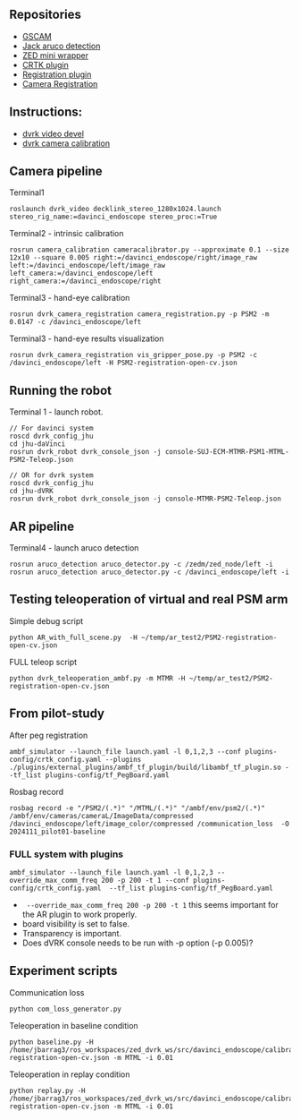 
## Repositories
- [GSCAM](https://github.com/hap1961/gscam)
- [Jack aruco detection](https://github.com/JackHaoyingZhou/aruco_detection)
- [ZED mini wrapper](https://github.com/stereolabs/zed-ros-wrapper)
- [CRTK plugin](https://github.com/lcsr-ciis/ambf_crtk_plugin)
- [Registration plugin](https://github.com/LCSR-CIIS/ambf_registration_plugin)
- [Camera Registration](https://github.com/jhu-dvrk/dvrk_camera_registration)

## Instructions:
- [dvrk video devel](https://github.com/jhu-dvrk/dvrk_video/tree/devel)
- [dvrk camera calibration](https://github.com/jhu-dvrk/sawIntuitiveResearchKit/wiki/Camera-Calibration)


## Camera pipeline

Terminal1 
```
roslaunch dvrk_video decklink_stereo_1280x1024.launch stereo_rig_name:=davinci_endoscope stereo_proc:=True
```

Terminal2 - intrinsic calibration
```
rosrun camera_calibration cameracalibrator.py --approximate 0.1 --size 12x10 --square 0.005 right:=/davinci_endoscope/right/image_raw left:=/davinci_endoscope/left/image_raw left_camera:=/davinci_endoscope/left right_camera:=/davinci_endoscope/right
```

Terminal3 - hand-eye calibration
```
rosrun dvrk_camera_registration camera_registration.py -p PSM2 -m 0.0147 -c /davinci_endoscope/left
```
Terminal3 - hand-eye results visualization
```
rosrun dvrk_camera_registration vis_gripper_pose.py -p PSM2 -c /davinci_endoscope/left -H PSM2-registration-open-cv.json
```

## Running the robot 
Terminal 1 - launch robot.

```
// For davinci system
roscd dvrk_config_jhu
cd jhu-daVinci
rosrun dvrk_robot dvrk_console_json -j console-SUJ-ECM-MTMR-PSM1-MTML-PSM2-Teleop.json

// OR for dvrk system
roscd dvrk_config_jhu
cd jhu-dVRK
rosrun dvrk_robot dvrk_console_json -j console-MTMR-PSM2-Teleop.json
```

## AR pipeline

Terminal4 - launch aruco detection
```
rosrun aruco_detection aruco_detector.py -c /zedm/zed_node/left -i
rosrun aruco_detection aruco_detector.py -c /davinci_endoscope/left -i
```


## Testing teleoperation of virtual and real PSM arm

Simple debug script
```
python AR_with_full_scene.py  -H ~/temp/ar_test2/PSM2-registration-open-cv.json
```

FULL teleop script
```
python dvrk_teleoperation_ambf.py -m MTMR -H ~/temp/ar_test2/PSM2-registration-open-cv.json
```

## From pilot-study

After peg registration
```
ambf_simulator --launch_file launch.yaml -l 0,1,2,3 --conf plugins-config/crtk_config.yaml --plugins ./plugins/external_plugins/ambf_tf_plugin/build/libambf_tf_plugin.so --tf_list plugins-config/tf_PegBoard.yaml
```

Rosbag record
```
rosbag record -e "/PSM2/(.*)" "/MTML/(.*)" "/ambf/env/psm2/(.*)"  /ambf/env/cameras/cameraL/ImageData/compressed  /davinci_endoscope/left/image_color/compressed /communication_loss  -O 2024111_pilot01-baseline
```

### FULL system with plugins
```
ambf_simulator --launch_file launch.yaml -l 0,1,2,3 --override_max_comm_freq 200 -p 200 -t 1 --conf plugins-config/crtk_config.yaml  --tf_list plugins-config/tf_PegBoard.yaml

```
* ` --override_max_comm_freq 200 -p 200 -t 1` this seems important for the AR plugin to work properly.
* board visibility is set to false.
* Transparency is important.
* Does dVRK console needs to be run with -p option (-p 0.005)?


## Experiment scripts

Communication loss
```
python com_loss_generator.py
```

Teleoperation in baseline condition
```
python baseline.py -H /home/jbarrag3/ros_workspaces/zed_dvrk_ws/src/davinci_endoscope/calibrations/PSM2-registration-open-cv.json -m MTML -i 0.01
```

Teleoperation in replay condition
```
python replay.py -H /home/jbarrag3/ros_workspaces/zed_dvrk_ws/src/davinci_endoscope/calibrations/PSM2-registration-open-cv.json -m MTML -i 0.01
```
